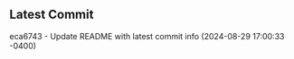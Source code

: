 
## Latest Commit
eca6743 - Update README with latest commit info (2024-08-29 17:00:33 -0400) <Yunxi-Zhou>
